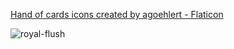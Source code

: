 <a href="https://www.flaticon.com/free-icons/hand-of-cards" title="hand of cards icons">Hand of cards icons created by agoehlert - Flaticon</a>

![royal-flush](https://github.com/E-truco/app-images/assets/125526050/3ecf5769-7be7-4045-aa73-86e5eea5a8c8)
